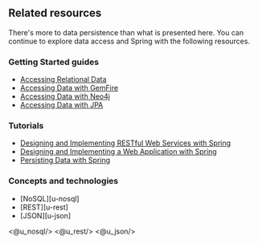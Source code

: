 ## Related resources

There's more to data persistence than what is presented here. You can continue to explore data access and Spring with the following resources.

### Getting Started guides

* [Accessing Relational Data][gs-relational-data-access]
* [Accessing Data with GemFire][gs-accessing-data-gemfire]
* [Accessing Data with Neo4j][gs-accessing-data-neo4j]
* [Accessing Data with JPA][gs-accessing-data-jpa]

[gs-accessing-data-gemfire]: /guides/gs/accessing-data-gemfire/
[gs-relational-data-access]: /guides/gs/relational-data-access/
[gs-accessing-data-neo4j]: /guides/gs/accessing-data-neo4j/
[gs-accessing-data-jpa]: /guides/gs/accessing-data-jpa/

### Tutorials

* [Designing and Implementing RESTful Web Services with Spring][tut-rest]
* [Designing and Implementing a Web Application with Spring][tut-web]
* [Persisting Data with Spring][tut-data]

[tut-data]: /guides/tutorials/data/
[tut-rest]: /guides/tutorials/rest
[tut-web]: /guides/tutorials/web

### Concepts and technologies

* [NoSQL][u-nosql]
* [REST][u-rest]
* [JSON][u-json]

<@u_nosql/>
<@u_rest/>
<@u_json/>
